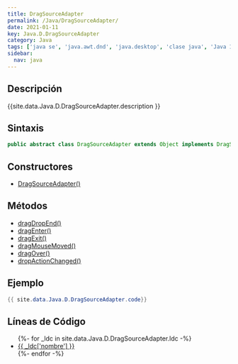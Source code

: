 ```yaml
---
title: DragSourceAdapter
permalink: /Java/DragSourceAdapter/
date: 2021-01-11
key: Java.D.DragSourceAdapter
category: Java
tags: ['java se', 'java.awt.dnd', 'java.desktop', 'clase java', 'Java 1.4']
sidebar: 
  nav: java
---
```


## Descripción
{{site.data.Java.D.DragSourceAdapter.description }}

## Sintaxis
~~~java
public abstract class DragSourceAdapter extends Object implements DragSourceListener, DragSourceMotionListener
~~~

## Constructores
* [DragSourceAdapter()](/Java/DragSourceAdapter/DragSourceAdapter/)

## Métodos
* [dragDropEnd()](/Java/DragSourceAdapter/dragDropEnd/)
* [dragEnter()](/Java/DragSourceAdapter/dragEnter/)
* [dragExit()](/Java/DragSourceAdapter/dragExit/)
* [dragMouseMoved()](/Java/DragSourceAdapter/dragMouseMoved/)
* [dragOver()](/Java/DragSourceAdapter/dragOver/)
* [dropActionChanged()](/Java/DragSourceAdapter/dropActionChanged/)

## Ejemplo
~~~java
{{ site.data.Java.D.DragSourceAdapter.code}}
~~~

## Líneas de Código
<ul>
{%- for _ldc in site.data.Java.D.DragSourceAdapter.ldc -%}
   <li>
       <a href="{{_ldc['url'] }}">{{ _ldc['nombre'] }}</a>
   </li>
{%- endfor -%}
</ul>
